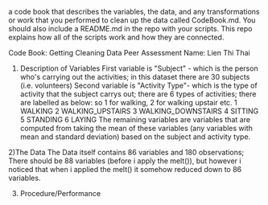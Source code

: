 a code book that describes the variables, the data, and any transformations or work that you performed to clean up the data called CodeBook.md. You should also include a README.md in the repo with your scripts. This repo explains how all of the scripts work and how they are connected.  

Code Book: Getting Cleaning Data Peer Assessment
Name: Lien Thi Thai

1) Description of Variables
First variable is "Subject" - which is the person who's carrying out the activities; in this dataset there are 30 subjects (i.e. volunteers)
Second variable is "Activity Type"- which is the type of activity that the subject carrys out; there are 6 types of activities; there are labelled as below: so 1 for walking, 2 for walking upstair etc.
	1 WALKING
	2 WALKING_UPSTAIRS
	3 WALKING_DOWNSTAIRS
	4 SITTING
	5 STANDING
	6 LAYING
The remaining variables are variables that are computed from taking the mean of these variables (any variables with mean and standard deviation) based on the subject and activity type.



2)The Data
The Data itself contains 86 variables and 180 observations; There should be 88 variables (before i apply the melt()), but however i noticed that when i applied the melt() it somehow reduced down to 86 variables.



3) Procedure/Performance


